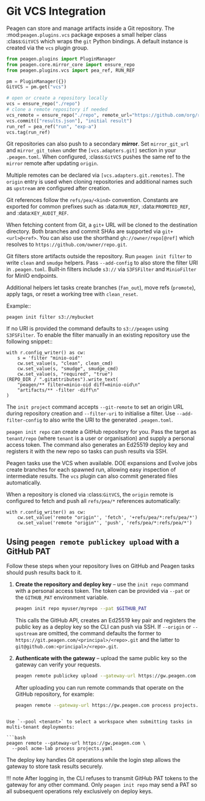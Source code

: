 # Git VCS Integration

Peagen can store and manage artifacts inside a Git repository. The
:mod:`peagen.plugins.vcs` package exposes a small helper class
:class:`GitVCS` which wraps the `git` Python bindings. A default instance
is created via the ``vcs`` plugin group.

```python
from peagen.plugins import PluginManager
from peagen.core.mirror_core import ensure_repo
from peagen.plugins.vcs import pea_ref, RUN_REF

pm = PluginManager({})
GitVCS = pm.get("vcs")

# open or create a repository locally
vcs = ensure_repo("./repo")
# clone a remote repository if needed
vcs_remote = ensure_repo("./repo", remote_url="https://github.com/org/repo.git")
vcs.commit(["results.json"], "initial result")
run_ref = pea_ref("run", "exp-a")
vcs.tag(run_ref)
```

Git repositories can also push to a secondary **mirror**. Set
``mirror_git_url`` and ``mirror_git_token`` under the ``[vcs.adapters.git]`` section in
your ``.peagen.toml``. When configured, :class:`GitVCS` pushes the same ref to
the ``mirror`` remote after updating ``origin``.

Multiple remotes can be declared via ``[vcs.adapters.git.remotes]``. The ``origin`` entry
is used when cloning repositories and additional names such as ``upstream`` are
configured after creation.

Git references follow the ``refs/pea/<kind>`` convention. Constants are
exported for common prefixes such as :data:`RUN_REF`, :data:`PROMOTED_REF`,
and :data:`KEY_AUDIT_REF`.

When fetching content from Git, a ``git+`` URL will be cloned to the
destination directory. Both branches and commit SHAs are supported via
``git+<url>@<ref>``.
You can also use the shorthand ``gh://owner/repo[@ref]`` which resolves to
``https://github.com/owner/repo.git``.

Git filters store artifacts outside the repository. Run ``peagen init filter``
to write ``clean`` and ``smudge`` helpers. Pass ``--add-config`` to also store
the filter URI in ``.peagen.toml``. Built‑in filters include ``s3://`` via
``S3FSFilter`` and ``MinioFilter`` for MinIO endpoints.

Additional helpers let tasks create branches (``fan_out``), move refs
(``promote``), apply tags, or reset a working tree with ``clean_reset``.

Example::

    peagen init filter s3://mybucket

If no URI is provided the command defaults to ``s3://peagen`` using ``S3FSFilter``.
To enable the filter manually in an existing repository use the
following snippet::

    with r.config_writer() as cw:
        s = 'filter "minio-oid"'
        cw.set_value(s, "clean", clean_cmd)
        cw.set_value(s, "smudge", smudge_cmd)
        cw.set_value(s, "required", "true")
    (REPO_DIR / ".gitattributes").write_text(
        "peagen/** filter=minio-oid diff=minio-oid\n"
        "artifacts/** -filter -diff\n"
    )

The ``init project`` command accepts ``--git-remote`` to set an origin
URL during repository creation and ``--filter-uri`` to initialise a
filter. Use ``--add-filter-config`` to also write the URI to the
generated ``.peagen.toml``.

``peagen init repo`` can create a GitHub repository for you. Pass the
target as ``tenant/repo`` (where ``tenant`` is a user or organisation)
and supply a personal access token. The command also generates an
Ed25519 deploy key and registers it with the new repo so tasks can push
results via SSH.

Peagen tasks use the VCS when available. DOE expansions and Evolve jobs
create branches for each spawned run, allowing easy inspection of
intermediate results. The ``vcs`` plugin can also commit generated
files automatically.

When a repository is cloned via :class:`GitVCS`, the ``origin`` remote is
configured to fetch and push all ``refs/pea/*`` references automatically:

```
with r.config_writer() as cw:
    cw.set_value('remote "origin"', 'fetch', '+refs/pea/*:refs/pea/*')
    cw.set_value('remote "origin"', 'push', 'refs/pea/*:refs/pea/*')
```

## Using `peagen remote publickey upload` with a GitHub PAT

Follow these steps when your repository lives on GitHub and Peagen tasks should
push results back to it.

1. **Create the repository and deploy key** – use the ``init repo`` command with
   a personal access token. The token can be provided via ``--pat`` or the
   ``GITHUB_PAT`` environment variable.

   ```bash
   peagen init repo myuser/myrepo --pat $GITHUB_PAT
   ```

   This calls the GitHub API, creates an Ed25519 key pair and registers the
   public key as a deploy key so the CLI can push via SSH.
   If ``--origin`` or ``--upstream`` are omitted, the command defaults the
   former to ``https://git.peagen.com/<principal>/<repo>.git`` and the latter to
   ``git@github.com:<principal>/<repo>.git``.

2. **Authenticate with the gateway** – upload the same public key so the gateway
   can verify your requests.

   ```bash
   peagen remote publickey upload --gateway-url https://gw.peagen.com
   ```

   After uploading you can run remote commands that operate on the GitHub
   repository, for example:

   ```bash
   peagen remote --gateway-url https://gw.peagen.com process projects.yaml
  ```

  Use `--pool <tenant>` to select a workspace when submitting tasks in
  multi-tenant deployments:

  ```bash
  peagen remote --gateway-url https://gw.peagen.com \
    --pool acme-lab process projects.yaml
  ```

   The deploy key handles Git operations while the login step allows the
   gateway to store task results securely.

   !!! note
       After logging in, the CLI refuses to transmit GitHub PAT tokens to the
       gateway for any other command. Only `peagen init repo` may send a PAT so
       all subsequent operations rely exclusively on deploy keys.
